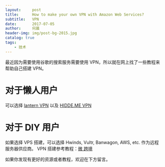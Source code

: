 ```yaml
---
layout:     post
title:      How to make your own VPN with Amazon Web Services?
subtitle:   VPN
date:       2017-07-05
author:     何晨
header-img: img/post-bg-2015.jpg
catalog: true
tags:
    - 技术
---
```


最近因为需要使用谷歌的搜索服务需要使用 VPN，所以就在网上找了一些教程来帮助自己搭建 VPN。

# 对于懒人用户
可以选择 [lantern VPN](https://getlantern.org/zh_CN/) 以及 [HIDDE.ME VPN](https://hide.me/en/?friend=5c6b86519399b)

# 对于 DIY 用户
如果选择 VPS 搭建，可以选择 Hwinds, Vultr, Banwagon, AWS, etc. 作为远程服务器供应商。
VPN 搭建参考教程：[微 跨境](https://vkuajing.net/)

如果你发现有更好的资源或者教程，欢迎在下方留言。
